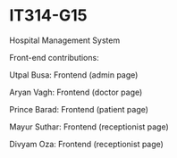 # IT314-G15 
Hospital Management System

Front-end contributions: 

Utpal Busa: Frontend (admin page)

Aryan Vagh: Frontend (doctor page)

Prince Barad: Frontend (patient page)

Mayur Suthar: Frontend (receptionist page)

Divyam Oza: Frontend (receptionist page)




